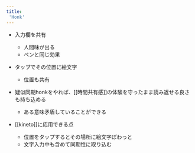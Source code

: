 ```yaml
---
title:
 'Honk'
---
```


- 入力欄を共有
    - 人間味が出る
    - ペンと同じ効果
- タップでその位置に絵文字
    - 位置も共有

- 疑似同期honkをやれば、[[時間共有感]]の体験を守ったまま読み返せる良さも持ち込める
    - ある意味矛盾していることができる

- [[kineto]]に応用できる点
    - 位置をタップするとその場所に絵文字ぽわっと
    - 文字入力中も含めて同期性に取り込む

